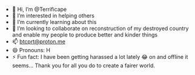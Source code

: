 - 👋 Hi, I’m @Terrificape
- 👀 I’m interested in helping others
- 🌱 I’m currently learning about this
- 💞️ I’m looking to collaborate on reconstruction of my destroyed country and enable my people to produce better and kinder things
- 📫 btcprt@proton.me
- 😄 Pronouns: H
- ⚡ Fun fact: I have been getting harassed a lot lately 😂 on and offline it seems... 
Thank you for all you do to create a fairer world.

<!---
Terrificape/Terrificape is a ✨ special ✨ repository because its `README.md` (this file) appears on your GitHub profile.
You can click the Preview link to take a look at your changes.
--->
